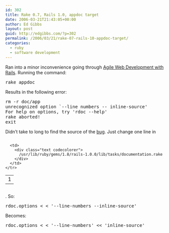 ```yaml
---
id: 302
title: Rake 0.7, Rails 1.0, appdoc target
date: 2006-03-21T21:43:05+00:00
author: Ed Gibbs
layout: post
guid: http://edgibbs.com/?p=302
permalink: /2006/03/21/rake-07-rails-10-appdoc-target/
categories:
  - ruby
  - software development
---
```

Ran into a minor inconvenience going through [Agile Web Development with Rails](http://www.pragmaticprogrammer.com/title/rails/). Running the command:

<pre>rake appdoc</pre>

Results in the following error:

<pre>rm -r doc/app
unrecognized option `--line numbers -- inline-source'
For help on options, try 'rdoc --help'
rake aborted!
exit
</pre>

Didn&#8217;t take to long to find the source of the [bug](http://dev.rubyonrails.org/attachment/ticket/3757/correcly_set_rdoc_options_in_appdoc_task.diff). Just change one line in

<div class="codecolorer-container text vibrant overflow-off" style="overflow:auto;white-space:nowrap;">
  <table cellspacing="0" cellpadding="0">
    <tr>
      <td class="line-numbers">
        <div>
          1<br />
        </div>
      </td>
      
      <td>
        <div class="text codecolorer">
          /usr/lib/ruby/gems/1.8/rails-1.0.0/lib/tasks/documentation.rake
        </div>
      </td>
    </tr>
  </table>
</div>

. So:

<pre>rdoc.options &lt; &lt; '--line-numbers --inline-source'</pre>

Becomes:

<pre>rdoc.options &lt; &lt; '--line-numbers' &lt;&lt; 'inline-source'</pre>